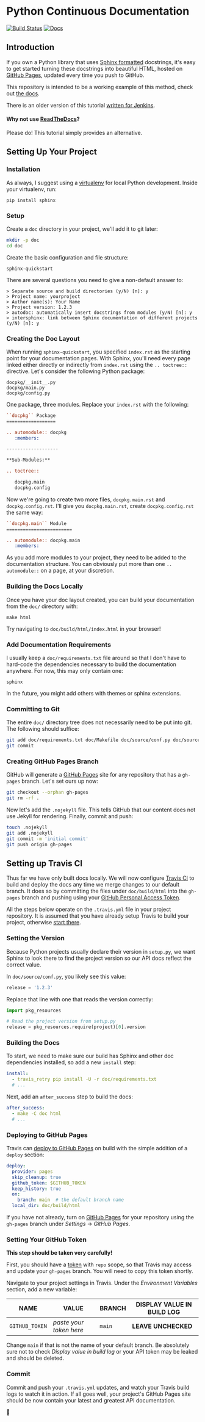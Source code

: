 Python Continuous Documentation
===============================

[![Build Status](https://travis-ci.com/icgood/continuous-docs.svg?branch=main)](https://travis-ci.com/icgood/continous-docs)
[![Docs](https://img.shields.io/badge/docs-latest-informational)](http://icgood.github.io/continuous-docs/)

## Introduction

If you own a Python library that uses [Sphinx formatted][1] docstrings, it's
easy to get started turning these docstrings into beautiful HTML, hosted on
[GitHub Pages][4], updated every time you push to GitHub.

This repository is intended to be a working example of this method, check out
[the docs][2].

There is an older version of this tutorial
[written for Jenkins](https://github.com/icgood/continuous-docs/tree/jenkins).

#### Why not use [ReadTheDocs][8]?

Please do! This tutorial simply provides an alternative.

## Setting Up Your Project

### Installation

As always, I suggest using a [virtualenv][3] for local Python development.
Inside your virtualenv, run:

    pip install sphinx

### Setup

Create a `doc` directory in your project, we'll add it to git later:

```bash
mkdir -p doc
cd doc
```

Create the basic configuration and file structure:

    sphinx-quickstart

There are several questions you need to give a non-default answer to:

    > Separate source and build directories (y/N) [n]: y
    > Project name: yourproject
    > Author name(s): Your Name
    > Project version: 1.2.3
    > autodoc: automatically insert docstrings from modules (y/N) [n]: y
    > intersphinx: link between Sphinx documentation of different projects (y/N) [n]: y

### Creating the Doc Layout

When running `sphinx-quickstart`, you specified `index.rst` as the starting
point for your documentation pages. With Sphinx, you'll need every page linked
either directly or indirectly from `index.rst` using the `.. toctree::`
directive. Let's consider the following Python package:

    docpkg/__init__.py
    docpkg/main.py
    docpkg/config.py

One package, three modules. Replace your `index.rst` with the following:

```rst
``docpkg`` Package
==================

.. automodule:: docpkg
   :members:

-------------------

**Sub-Modules:**

.. toctree::

   docpkg.main
   docpkg.config
```

Now we're going to create two more files, `docpkg.main.rst` and
`docpkg.config.rst`.  I'll give you `docpkg.main.rst`, create
`docpkg.config.rst` the same way:

```rst
``docpkg.main`` Module
========================

.. automodule:: docpkg.main
   :members:
```

As you add more modules to your project, they need to be added to the
documentation structure. You can obviously put more than one `.. automodule::`
on a page, at your discretion.

### Building the Docs Locally

Once you have your doc layout created, you can build your documentation from
the `doc/` directory with:

    make html

Try navigating to `doc/build/html/index.html` in your browser!

### Add Documentation Requirements

I usually keep a `doc/requirements.txt` file around so that I don't have to
hard-code the dependencies necessary to build the documentation anywhere. For
now, this may only contain one:

    sphinx

In the future, you might add others with themes or sphinx extensions.

### Committing to Git

The entire `doc/` directory tree does not necessarily need to be put into git.
The following should suffice:

```bash
git add doc/requirements.txt doc/Makefile doc/source/conf.py doc/source/*.rst
git commit
```

### Creating GitHub Pages Branch

GitHub will generate a [GitHub Pages][4] site for any
repository that has a `gh-pages` branch. Let's set ours up now:

```bash
git checkout --orphan gh-pages
git rm -rf .
```

Now let's add the `.nojekyll` file. This tells GitHub that our content does not
use Jekyll for rendering. Finally, commit and push:

```bash
touch .nojekyll
git add .nojekyll
git commit -m 'initial commit'
git push origin gh-pages
```

## Setting up Travis CI

Thus far we have only built docs locally. We will now configure [Travis CI][9]
to build and deploy the docs any time we merge changes to our default branch.
It does so by committing the files under `doc/build/html` into the `gh-pages`
branch and pushing using your [GitHub Personal Access Token][10].

All the steps below operate on the `.travis.yml` file in your project
repository. It is assumed that you have already setup Travis to build your
project, otherwise [start there][12].

### Setting the Version

Because Python projects usually declare their version in `setup.py`, we want
Sphinx to look there to find the project version so our API docs reflect the
correct value.

In `doc/source/conf.py`, you likely see this value:

```python
release = '1.2.3'
```

Replace that line with one that reads the version correctly:

```python
import pkg_resources

# Read the project version from setup.py
release = pkg_resources.require(project)[0].version
```

### Building the Docs

To start, we need to make sure our build has Sphinx and other doc dependencies
installed, so add a new `install` step:

```yaml
install:
  - travis_retry pip install -U -r doc/requirements.txt
  # ...
```

Next, add an `after_success` step to build the docs:

```yaml
after_success:
  - make -C doc html
  # ...
```

### Deploying to GitHub Pages

Travis can [deploy to GitHub Pages][11] on build with the simple addition of a
`deploy` section:

```yaml
deploy:
  provider: pages
  skip_cleanup: true
  github_token: $GITHUB_TOKEN
  keep_history: true
  on:
    branch: main  # the default branch name
  local_dir: doc/build/html
```

If you have not already, turn on [GitHub Pages][4] for your repository using
the `gh-pages` branch under *Settings* &rarr; *GitHub Pages*.

### Setting Your GitHub Token

**This step should be taken very carefully!**

First, you should have a [token][10] with `repo` scope, so that Travis may
access and update your `gh-pages` branch. You will need to copy this token
shortly.

Navigate to your project settings in Travis. Under the *Environment Variables*
section, add a new variable:

| NAME | VALUE | BRANCH | DISPLAY VALUE IN BUILD LOG |
| ---- | ----- | ------ | -------------------------- |
| `GITHUB_TOKEN` | *paste your token here* | `main` | **LEAVE UNCHECKED** |

Change `main` if that is not the name of your default branch. Be absolutely sure
not to check *Display value in build log* or your API token may be leaked and
should be deleted.

### Commit

Commit and push your `.travis.yml` updates, and watch your Travis build logs to
watch it in action. If all goes well, your project's GitHub Pages site should be
now contain your latest and greatest API documentation.

:tada:

[1]: http://pythonhosted.org/an_example_pypi_project/sphinx.html#full-code-example
[2]: http://icgood.github.io/continuous-docs/
[3]: https://docs.python.org/3/library/venv.html
[4]: https://pages.github.com/
[6]: https://pypi.python.org/pypi
[7]: http://sphinx-doc.org/rest.html
[8]: https://readthedocs.org/
[9]: https://travis-ci.com/
[10]: https://github.com/settings/tokens
[11]: https://docs.travis-ci.com/user/deployment/pages/
[12]: https://docs.travis-ci.com/user/tutorial/

